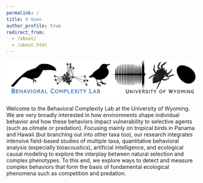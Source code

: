 ```yaml
---
permalink: /
title: # Name
author_profile: true
redirect_from: 
  - /about/
  - /about.html
---
```


![header](assets/logo_BCL_2.jpg)

Welcome to the Behavioral Complexity Lab at the University of Wyoming. We are very broadly interested in how environments shape individual behavior and how these behaviors impact vulnerability to selective agents (such as climate or predation). Focusing mainly on tropical birds in Panama and Hawaii (but branching out into other taxa too), our research integrates intensive field-based studies of multiple taxa, quantitative behavioral analysis (especially bioacoustics), artificial intelligence, and ecological causal modeling to explore the interplay between natural selection and complex phenotypes. To this end, we explore ways to detect and measure complex behaviors that form the basis of fundamental ecological phenomena such as competition and predation.

